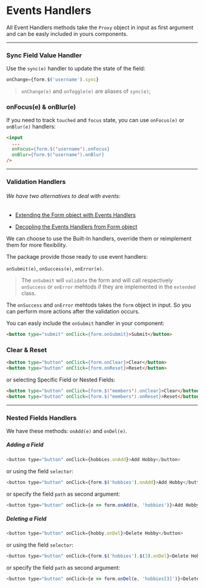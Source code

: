 # Events Handlers

All Event Handlers methods take the `Proxy` object in input as first argument and can be easly included in yours components.

---

### Sync Field Value Handler

Use the `sync(e)` handler to update the state of the field:

```javascript
onChange={form.$('username').sync}
```

> `onChange(e)` and `onToggle(e)` are aliases of `sync(e)`;

### onFocus(e) & onBlur(e)

If you need to track `touched` and `focus` state, you can use `onFocus(e)` or `onBlur(e)` handlers:

```html
<input
  ...
  onFocus={form.$('username').onFocus}
  onBlur={form.$('username').onBlur}
/>
```

---

### Validation Handlers

###### We have two alternatives to deal with events:

- [Extending the Form object with Events Handlers](extending-form.md)

- [Decopling the Events Handlers from Form object](decoupling-handlers.md)

We can choose to use the Built-In handlers, override them or reimplement them for more flexibility.

The package provide those ready to use event handlers:

`onSubmit(e)`, `onSuccess(e)`, `onError(e)`.


> The `onSubmit` will `validate` the form and will call respectively `onSuccess` or `onError` mehtods if they are implemented in the `extended` class.


The `onSuccess` and `onError` mehtods takes the `form` object in input. So you can perform more actions after the validation occurs.

You can easly include the `onSubmit` handler in your component:

```html
<button type="submit" onClick={form.onSubmit}>Submit</button>
```

### Clear & Reset

```html
<button type="button" onClick={form.onClear}>Clear</button>
<button type="button" onClick={form.onReset}>Reset</button>
```

or selecting Specific Field or Nested Fields:


```html
<button type="button" onClick={form.$('members').onClear}>Clear</button>
<button type="button" onClick={form.$('members').onReset}>Reset</button>
```

---

### Nested Fields Handlers

We have these methods: `onAdd(e)` and `onDel(e)`.

##### Adding a Field

```javascript
<button type="button" onClick={hobbies.onAdd}>Add Hobby</button>
```

or using the field `selector`:

```javascript
<button type="button" onClick={form.$('hobbies').onAdd}>Add Hobby</button>
```

or specify the field `path` as second argument:

```javascript
<button type="button" onClick={e => form.onAdd(e, 'hobbies')}>Add Hobby</button>
```

##### Deleting a Field

```javascript
<button type="button" onClick={hobby.onDel}>Delete Hobby</button>
```

or using the field `selector`:

```javascript
<button type="button" onClick={form.$('hobbies').$(3).onDel}>Delete Hobby</button>
```

or specify the field `path` as second argument:

```javascript
<button type="button" onClick={e => form.onDel(e, 'hobbies[3]')}>Delete Hobby</button>
```
